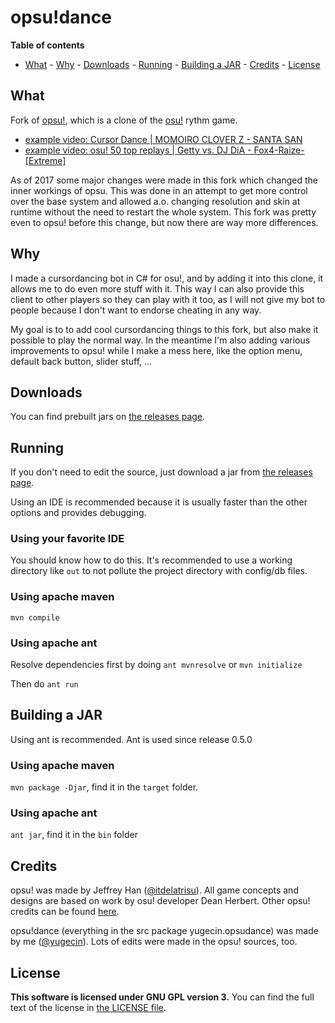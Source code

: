 # opsu!dance

**Table of contents**

* [What](#what) - [Why](#why) - [Downloads](#downloads) - [Running](#running) - [Building a JAR](#building-a-jar) - [Credits](#credits) - [License](#license)

What
----
Fork of [opsu!](https://github.com/itdelatrisu/opsu), which is a clone of the [osu!](https://osu.ppy.sh/) rythm game.

* [example video: Cursor Dance | MOMOIRO CLOVER Z - SANTA SAN](https://youtu.be/tqZqn7nx8N0)
* [example video: osu! 50 top replays | Getty vs. DJ DiA - Fox4-Raize- [Extreme]](https://youtu.be/T2AiGn2xOQo)

As of 2017 some major changes were made in this fork which changed the inner workings of opsu. This was done in an attempt to get more control over the base system and allowed a.o. changing resolution and skin at runtime without the need to restart the whole system. This fork was pretty even to opsu! before this change, but now there are way more differences.

Why
---
I made a cursordancing bot in C# for osu!, and by adding it into this clone, it allows me to do even more stuff with it. This way I can also provide this client to other players so they can play with it too, as I will not give my bot to people because I don't want to endorse cheating in any way.

My goal is to to add cool cursordancing things to this fork, but also make it possible to play the normal way. In the meantime I'm also adding various improvements to opsu! while I make a mess here, like the option menu, default back button, slider stuff, ...

Downloads
---------
You can find prebuilt jars on [the releases page](https://github.com/yugecin/opsu-dance/releases).

Running
-------

If you don't need to edit the source, just download a jar from [the releases page](https://github.com/yugecin/opsu-dance/releases).

Using an IDE is recommended because it is usually faster than the other options and provides debugging.

### Using your favorite IDE
You should know how to do this. It's recommended to use a working directory like `out` to not pollute the project directory with config/db files.

### Using apache maven
`mvn compile`

### Using apache ant

Resolve dependencies first by doing `ant mvnresolve` or `mvn initialize`

Then do `ant run`

Building a JAR
--------------

Using ant is recommended. Ant is used since release 0.5.0

### Using apache maven
`mvn package -Djar`, find it in the `target` folder.

### Using apache ant
`ant jar`, find it in the `bin` folder


Credits
-------
opsu! was made by Jeffrey Han ([@itdelatrisu](https://github.com/itdelatrisu)). All game concepts and designs are based on work by osu! developer Dean Herbert. Other opsu! credits can be found [here](CREDITS.md).

opsu!dance (everything in the src package yugecin.opsudance) was made by me ([@yugecin](https://github.com/yugecin)). Lots of edits were made in the opsu! sources, too.

License
-------
**This software is licensed under GNU GPL version 3.**
You can find the full text of the license in [the LICENSE file](LICENSE).
